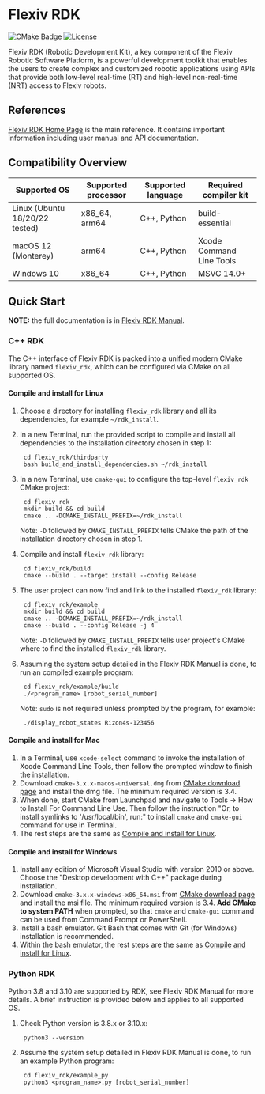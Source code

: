 # Flexiv RDK

![CMake Badge](https://github.com/flexivrobotics/flexiv_rdk/actions/workflows/cmake.yml/badge.svg)
[![License](https://img.shields.io/badge/License-Apache%202.0-blue.svg)](https://www.apache.org/licenses/LICENSE-2.0.html)

Flexiv RDK (Robotic Development Kit), a key component of the Flexiv Robotic Software Platform, is a powerful development toolkit that enables the users to create complex and customized robotic applications using APIs that provide both low-level real-time (RT) and high-level non-real-time (NRT) access to Flexiv robots.

## References

[Flexiv RDK Home Page](https://rdk.flexiv.com/) is the main reference. It contains important information including user manual and API documentation.

## Compatibility Overview

| **Supported OS**               | **Supported processor** | **Supported language** | **Required compiler kit** |
| ------------------------------ | ----------------------- | ---------------------- | ------------------------- |
| Linux (Ubuntu 18/20/22 tested) | x86_64, arm64           | C++, Python            | build-essential           |
| macOS 12 (Monterey)            | arm64                   | C++, Python            | Xcode Command Line Tools  |
| Windows 10                     | x86_64                  | C++, Python            | MSVC 14.0+                |

## Quick Start

**NOTE:** the full documentation is in [Flexiv RDK Manual](https://rdk.flexiv.com/manual/).

### C++ RDK

The C++ interface of Flexiv RDK is packed into a unified modern CMake library named ``flexiv_rdk``, which can be configured via CMake on all supported OS.

#### Compile and install for Linux

1. Choose a directory for installing ``flexiv_rdk`` library and all its dependencies, for example ``~/rdk_install``.
2. In a new Terminal, run the provided script to compile and install all dependencies to the installation directory chosen in step 1:

        cd flexiv_rdk/thirdparty
        bash build_and_install_dependencies.sh ~/rdk_install

3. In a new Terminal, use ``cmake-gui`` to configure the top-level ``flexiv_rdk`` CMake project:

        cd flexiv_rdk
        mkdir build && cd build
        cmake .. -DCMAKE_INSTALL_PREFIX=~/rdk_install

   Note: ``-D`` followed by ``CMAKE_INSTALL_PREFIX`` tells CMake the path of the installation directory chosen in step 1.
4. Compile and install ``flexiv_rdk`` library:

        cd flexiv_rdk/build
        cmake --build . --target install --config Release

5. The user project can now find and link to the installed ``flexiv_rdk`` library:

        cd flexiv_rdk/example
        mkdir build && cd build
        cmake .. -DCMAKE_INSTALL_PREFIX=~/rdk_install
        cmake --build . --config Release -j 4

   Note: ``-D`` followed by ``CMAKE_INSTALL_PREFIX`` tells user project's CMake where to find the installed ``flexiv_rdk`` library.
6. Assuming the system setup detailed in the Flexiv RDK Manual is done, to run an compiled example program:

        cd flexiv_rdk/example/build
        ./<program_name> [robot_serial_number]

    Note: ``sudo`` is not required unless prompted by the program, for example:

        ./display_robot_states Rizon4s-123456

#### Compile and install for Mac

1. In a Terminal, use ``xcode-select`` command to invoke the installation of Xcode Command Line Tools, then follow the prompted window to finish the installation.
2. Download ``cmake-3.x.x-macos-universal.dmg`` from [CMake download page](https://cmake.org/download/) and install the dmg file. The minimum required version is 3.4.
3. When done, start CMake from Launchpad and navigate to Tools -> How to Install For Command Line Use. Then follow the instruction "Or, to install symlinks to '/usr/local/bin', run:" to install ``cmake`` and ``cmake-gui`` command for use in Terminal.
4. The rest steps are the same as [Compile and install for Linux](#compile-and-install-for-linux).

#### Compile and install for Windows

1. Install any edition of Microsoft Visual Studio with version 2010 or above. Choose the "Desktop development with C++" package during installation.
2. Download ``cmake-3.x.x-windows-x86_64.msi`` from [CMake download page](https://cmake.org/download/) and install the msi file. The minimum required version is 3.4. **Add CMake to system PATH** when prompted, so that ``cmake`` and ``cmake-gui`` command can be used from Command Prompt or PowerShell.
3. Install a bash emulator. Git Bash that comes with Git (for Windows) installation is recommended.
4. Within the bash emulator, the rest steps are the same as [Compile and install for Linux](#compile-and-install-for-linux).

### Python RDK

Python 3.8 and 3.10 are supported by RDK, see Flexiv RDK Manual for more details. A brief instruction is provided below and applies to all supported OS.

1. Check Python version is 3.8.x or 3.10.x:

        python3 --version

2. Assume the system setup detailed in Flexiv RDK Manual is done, to run an example Python program:

        cd flexiv_rdk/example_py
        python3 <program_name>.py [robot_serial_number]
